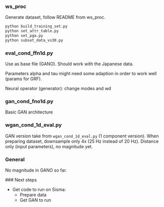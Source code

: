### ws_proc

Generate dataset, follow README from ws_proc.

```bash
python build_training_set.py
python set_attr_table.py
python set_pga.py
python subset_data_vs30.py
```

### eval_cond_ffn1d.py

Use as base file (GANO). Should work with the Japanese data.

Parameters alpha and tau might need some adaption in order to work well (params for GRF).

Neural operator (generator): change modes and wd

### gan_cond_fno1d.py

Basic GAN architecture

### wgan_cond_1d_eval.py

GAN version take from `wgan_cond_1d_eval.py` (1 component version).
When preparing dataset, downsample only 4x (25 Hz instead of 20 Hz). Distance only (input parameters), no magnitude yet.

### General
No magnitude in GANO so far.

### Next steps

- Get code to run on Sisma:
    - Prepare data
    - Get GAN to run